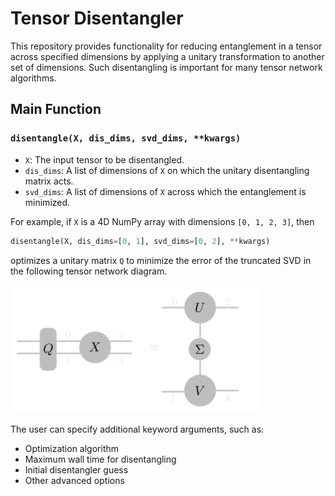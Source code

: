 # Tensor Disentangler

This repository provides functionality for reducing entanglement in a tensor across specified dimensions by applying a unitary transformation to another set of dimensions. Such disentangling is important for many tensor network algorithms.

## Main Function

### `disentangle(X, dis_dims, svd_dims, **kwargs)`

- `X`: The input tensor to be disentangled.
- `dis_dims`: A list of dimensions of `X` on which the unitary disentangling matrix acts.
- `svd_dims`: A list of dimensions of `X` across which the entanglement is minimized.

For example, if `X` is a 4D NumPy array with dimensions `[0, 1, 2, 3]`, then

```python
disentangle(X, dis_dims=[0, 1], svd_dims=[0, 2], **kwargs)
```
optimizes a unitary matrix `Q` to minimize the error of the truncated SVD in the following tensor network diagram. 

<img src="images/dis_4ten.svg" alt="Disentangling Diagram" width="400"/>

The user can specify additional keyword arguments, such as:
- Optimization algorithm
- Maximum wall time for disentangling
- Initial disentangler guess
- Other advanced options
